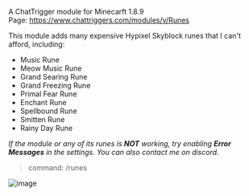 A ChatTrigger module for Minecarft 1.8.9 <br/>
Page: https://www.chattriggers.com/modules/v/Runes

This module adds many expensive Hypixel Skyblock runes that I can't afford, including:

* Music Rune
* Meow Music Rune
* Grand Searing Rune
* Grand Freezing Rune
* Primal Fear Rune
* Enchant Rune
* Spellbound Rune
* Smitten Rune
* Rainy Day Rune

*If the module or any of its runes is* ***NOT*** *working, try enabling* ***Error Messages*** *in the settings. You can also contact me on discord.*

> command: /runes

![image](https://i.imgur.com/hOWjLWi.png)
